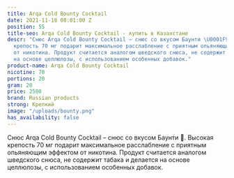 ```yaml
---
title: Arqa Cold Bounty Cocktail
date: 2021-11-18 08:01:00 Z
position: 55
title-seo: Arqa Cold Bounty Cocktail - купить в Казахстане
descr: "Снюс Arqa Cold Bounty Cocktail – снюс со вкусом Баунти \U0001F965. Высокая
  крепость 70 мг подарит максимальное расслабление с приятным опьяняющим эффектом
  от никотина. Продукт считается аналогом шведского снюса, не содержит табака и делается
  на основе целлюлозы, с использованием особенных добавок."
product-name: Arqa Cold Bounty Cocktail
nicotine: 70
portions: 20
gram: 20
price: 2500
brand: Russian products
strong: Крепкий
image: "/uploads/bounty.png"
has_availability: false
---
```


Снюс Arqa Cold Bounty Cocktail – снюс со вкусом Баунти 🥥. Высокая крепость 70 мг подарит максимальное расслабление с приятным опьяняющим эффектом от никотина. Продукт считается аналогом шведского снюса, не содержит табака и делается на основе целлюлозы, с использованием особенных добавок.